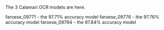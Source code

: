 The 3 Calamari OCR models are here.

faroese_09771  - the 97.71% accuracy model
faroese_09776  - the 97.76% accuracy model
faroese_09784  - the 97.84% accuracy model

